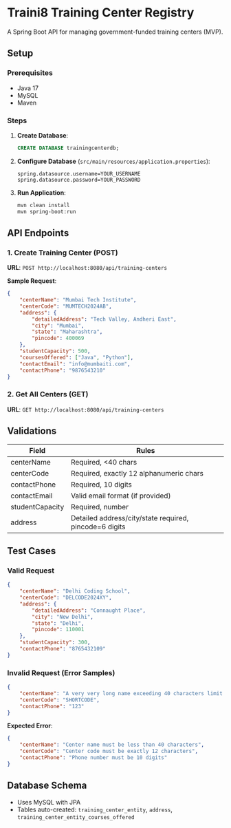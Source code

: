 # Traini8 Training Center Registry

A Spring Boot API for managing government-funded training centers (MVP).

## Setup

### Prerequisites
- Java 17
- MySQL
- Maven

### Steps
1. **Create Database**:
   ```sql
   CREATE DATABASE trainingcenterdb;
   ```

2. **Configure Database** (`src/main/resources/application.properties`):
   ```properties
   spring.datasource.username=YOUR_USERNAME
   spring.datasource.password=YOUR_PASSWORD
   ```

3. **Run Application**:
   ```bash
   mvn clean install
   mvn spring-boot:run
   ```

## API Endpoints

### 1. Create Training Center (POST)
**URL**: `POST http://localhost:8080/api/training-centers`

**Sample Request**:
```json
{
    "centerName": "Mumbai Tech Institute",
    "centerCode": "MUMTECH2024AB",
    "address": {
        "detailedAddress": "Tech Valley, Andheri East",
        "city": "Mumbai",
        "state": "Maharashtra",
        "pincode": 400069
    },
    "studentCapacity": 500,
    "coursesOffered": ["Java", "Python"],
    "contactEmail": "info@mumbaiti.com",
    "contactPhone": "9876543210"
}
```

### 2. Get All Centers (GET)
**URL**: `GET http://localhost:8080/api/training-centers`

## Validations
| Field             | Rules                                                                 |
|-------------------|-----------------------------------------------------------------------|
| centerName        | Required, <40 chars                                                  |
| centerCode        | Required, exactly 12 alphanumeric chars                              |
| contactPhone      | Required, 10 digits                                                  |
| contactEmail      | Valid email format (if provided)                                     |
| studentCapacity   | Required, number                                                     |
| address           | Detailed address/city/state required, pincode=6 digits               |

## Test Cases

### Valid Request
```json
{
    "centerName": "Delhi Coding School",
    "centerCode": "DELCODE2024XY",
    "address": {
        "detailedAddress": "Connaught Place",
        "city": "New Delhi",
        "state": "Delhi",
        "pincode": 110001
    },
    "studentCapacity": 300,
    "contactPhone": "8765432109"
}
```

### Invalid Request (Error Samples)
```json
{
    "centerName": "A very very long name exceeding 40 characters limit...",
    "centerCode": "SHORTCODE",
    "contactPhone": "123"
}
```

**Expected Error**:
```json
{
    "centerName": "Center name must be less than 40 characters",
    "centerCode": "Center code must be exactly 12 characters",
    "contactPhone": "Phone number must be 10 digits"
}
```

## Database Schema
- Uses MySQL with JPA
- Tables auto-created: `training_center_entity`, `address`, `training_center_entity_courses_offered`
